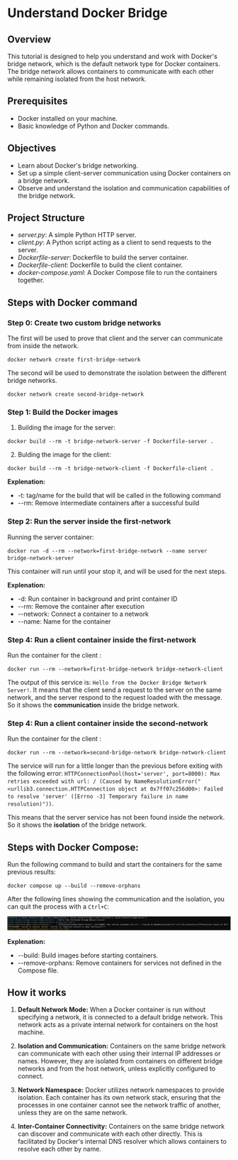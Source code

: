 # Understand Docker Bridge

## Overview

This tutorial is designed to help you understand and work with Docker's bridge network, which is the default network type for Docker containers. The bridge network allows containers to communicate with each other while remaining isolated from the host network.

## Prerequisites

- Docker installed on your machine.
- Basic knowledge of Python and Docker commands.

## Objectives

- Learn about Docker's bridge networking.
- Set up a simple client-server communication using Docker containers on a bridge network.
- Observe and understand the isolation and communication capabilities of the bridge network.

## Project Structure

- _server.py_: A simple Python HTTP server.
- _client.py_: A Python script acting as a client to send requests to the server.
- _Dockerfile-server_: Dockerfile to build the server container.
- _Dockerfile-client_: Dockerfile to build the client container.
- _docker-compose.yaml_: A Docker Compose file to run the containers together.

## Steps with Docker command

### Step 0: Create two custom bridge networks

The first will be used to prove that client and the server can communicate from inside the network.

```
docker network create first-bridge-network
```

The second will be used to demonstrate the isolation between the different bridge networks.

```
docker network create second-bridge-network
```

### Step 1: Build the Docker images

1. Building the image for the server:

```
docker build --rm -t bridge-network-server -f Dockerfile-server .
```

2. Bulding the image for the client:

```
docker build --rm -t bridge-network-client -f Dockerfile-client .
```

**Explenation:**

- -t: tag/name for the build that will be called in the following command
- --rm: Remove intermediate containers after a successful build

### Step 2: Run the server inside the first-network

Running the server container:

```
docker run -d --rm --network=first-bridge-network --name server bridge-network-server
```

This container will run until your stop it, and will be used for the next steps.

**Explenation:**

- -d: Run container in background and print container ID
- --rm: Remove the container after execution
- --network: Connect a container to a network
- --name: Name for the container

### Step 4: Run a client container inside the first-network

Run the container for the client :

```
docker run --rm --network=first-bridge-network bridge-network-client
```

The output of this service is: `Hello from the Docker Bridge Network Server!`. It means that the client send a request to the server on the same network, and the server respond to the request loaded with the message.
So it shows the **communication** inside the bridge network.

### Step 4: Run a client container inside the second-network

Run the container for the client :

```
docker run --rm --network=second-bridge-network bridge-network-client
```

The service will run for a little longer than the previous before exiting with the following error: `HTTPConnectionPool(host='server', port=8000): Max retries exceeded with url: / (Caused by NameResolutionError("<urllib3.connection.HTTPConnection object at 0x7ff07c256d00>: Failed to resolve 'server' ([Errno -3] Temporary failure in name resolution)"))`.

This means that the server service has not been found inside the network. So it shows the **isolation** of the bridge network.

## Steps with Docker Compose:

Run the following command to build and start the containers for the same previous results:

```
docker compose up --build --remove-orphans
```

After the following lines showing the communication and the isolation, you can quit the process with a `Ctrl+C`:

![Alt text](image.png)

**Explenation:**

- --build: Build images before starting containers.
- --remove-orphans: Remove containers for services not defined in the Compose file.

## How it works

1. **Default Network Mode:** When a Docker container is run without specifying a network, it is connected to a default bridge network. This network acts as a private internal network for containers on the host machine.

2. **Isolation and Communication:** Containers on the same bridge network can communicate with each other using their internal IP addresses or names. However, they are isolated from containers on different bridge networks and from the host network, unless explicitly configured to connect.

3. **Network Namespace:** Docker utilizes network namespaces to provide isolation. Each container has its own network stack, ensuring that the processes in one container cannot see the network traffic of another, unless they are on the same network.

4. **Inter-Container Connectivity:** Containers on the same bridge network can discover and communicate with each other directly. This is facilitated by Docker's internal DNS resolver which allows containers to resolve each other by name.
